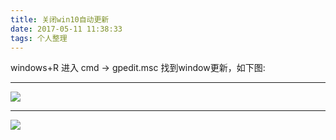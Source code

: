 ```yaml
---
title: 关闭win10自动更新
date: 2017-05-11 11:38:33
tags: 个人整理
---
```


windows+R 进入 cmd -> gpedit.msc
找到window更新，如下图:
***
![](https://jys0909.github.io/blogImage/other/01.png)
***
![](https://jys0909.github.io/blogImage/other/02.png)